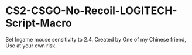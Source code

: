 # CS2-CSGO-No-Recoil-LOGITECH-Script-Macro
  Set Ingame mouse sensitivity to 2.4.
  Created by One of my Chinese friend, Use at your own risk.
